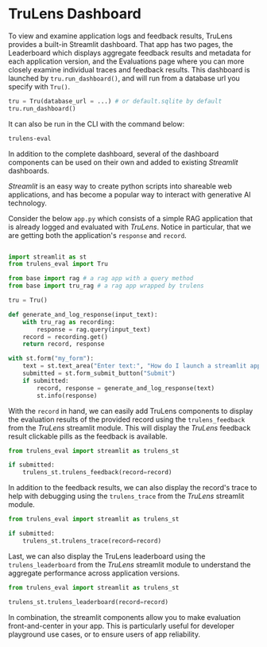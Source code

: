 # TruLens Dashboard

To view and examine application logs and feedback results, TruLens provides a built-in Streamlit dashboard. That app has two pages, the Leaderboard which displays aggregate feedback results and metadata for each application version, and the Evaluations page where you can more closely examine individual traces and feedback results. This dashboard is launched by `tru.run_dashboard()`, and will run from a database url you specify with `Tru()`.

```python
tru = Tru(database_url = ...) # or default.sqlite by default
tru.run_dashboard()
```

It can also be run in the CLI with the command below:

```bash
trulens-eval
```

In addition to the complete dashboard, several of the dashboard components can be used on their own and added to existing _Streamlit_ dashboards.

_Streamlit_ is an easy way to create python scripts into shareable web applications, and has become a popular way to interact with generative AI technology.

Consider the below `app.py` which consists of a simple RAG application that is already logged and evaluated with _TruLens_. Notice in particular, that we are getting both the application's `response` and `record`.

```python

import streamlit as st
from trulens_eval import Tru

from base import rag # a rag app with a query method
from base import tru_rag # a rag app wrapped by trulens

tru = Tru()

def generate_and_log_response(input_text):
    with tru_rag as recording:
        response = rag.query(input_text)
    record = recording.get()
    return record, response

with st.form("my_form"):
    text = st.text_area("Enter text:", "How do I launch a streamlit app?")
    submitted = st.form_submit_button("Submit")
    if submitted:
        record, response = generate_and_log_response(text)
        st.info(response)

```

With the `record` in hand, we can easily add TruLens components to display the evaluation results of the provided record using the `trulens_feedback` from the _TruLens_ streamlit module. This will display the _TruLens_ feedback result clickable pills as the feedback is available.

```python
from trulens_eval import streamlit as trulens_st

if submitted:
    trulens_st.trulens_feedback(record=record)
```

In addition to the feedback results, we can also display the record's trace to help with debugging using the `trulens_trace` from the _TruLens_ streamlit module.

```python
from trulens_eval import streamlit as trulens_st

if submitted:
    trulens_st.trulens_trace(record=record)
```

Last, we can also display the TruLens leaderboard using the `trulens_leaderboard` from the _TruLens_ streamlit module to understand the aggregate performance across application versions.

```python
from trulens_eval import streamlit as trulens_st

trulens_st.trulens_leaderboard(record=record)
```

In combination, the streamlit components allow you to make evaluation front-and-center in your app. This is particularly useful for developer playground use cases, or to ensure users of app reliability.